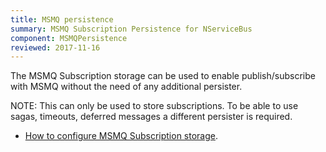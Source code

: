 ```yaml
---
title: MSMQ persistence
summary: MSMQ Subscription Persistence for NServiceBus
component: MSMQPersistence
reviewed: 2017-11-16
---
```


The MSMQ Subscription storage can be used to enable publish/subscribe with MSMQ without the need of any additional persister.

NOTE: This can only be used to store subscriptions. To be able to use sagas, timeouts, deferred messages a different persister is required.

- [How to configure MSMQ Subscription storage](persistence/msmq/subscription).
